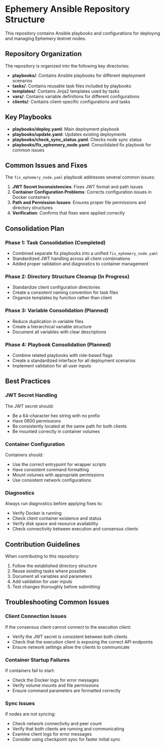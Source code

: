 # Ephemery Ansible Repository Structure

This repository contains Ansible playbooks and configurations for deploying and managing Ephemery testnet nodes.

## Repository Organization

The repository is organized into the following key directories:

- **playbooks/**: Contains Ansible playbooks for different deployment scenarios
- **tasks/**: Contains reusable task files included by playbooks
- **templates/**: Contains Jinja2 templates used by tasks
- **vars/**: Contains variable definitions for different configurations
- **clients/**: Contains client-specific configurations and tasks

## Key Playbooks

- **playbooks/deploy.yaml**: Main deployment playbook
- **playbooks/update.yaml**: Updates existing deployments
- **playbooks/check_sync_status.yaml**: Checks node sync status
- **playbooks/fix_ephemery_node.yaml**: Consolidated fix playbook for common issues

## Common Issues and Fixes

The `fix_ephemery_node.yaml` playbook addresses several common issues:

1. **JWT Secret Inconsistencies**: Fixes JWT format and path issues
2. **Container Configuration Problems**: Corrects configuration issues in Docker containers
3. **Path and Permission Issues**: Ensures proper file permissions and directory structures
4. **Verification**: Confirms that fixes were applied correctly

## Consolidation Plan

### Phase 1: Task Consolidation (Completed)

- Combined separate fix playbooks into a unified `fix_ephemery_node.yaml`
- Standardized JWT handling across all client combinations
- Added proper validation and diagnostics to container management

### Phase 2: Directory Structure Cleanup (In Progress)

- Standardize client configuration directories
- Create a consistent naming convention for task files
- Organize templates by function rather than client

### Phase 3: Variable Consolidation (Planned)

- Reduce duplication in variable files
- Create a hierarchical variable structure
- Document all variables with clear descriptions

### Phase 4: Playbook Consolidation (Planned)

- Combine related playbooks with role-based flags
- Create a standardized interface for all deployment scenarios
- Implement validation for all user inputs

## Best Practices

### JWT Secret Handling

The JWT secret should:

- Be a 64-character hex string with no prefix
- Have 0600 permissions
- Be consistently located at the same path for both clients
- Be mounted correctly in container volumes

### Container Configuration

Containers should:

- Use the correct entrypoint for wrapper scripts
- Have consistent command formatting
- Mount volumes with appropriate permissions
- Use consistent network configurations

### Diagnostics

Always run diagnostics before applying fixes to:

- Verify Docker is running
- Check client container existence and status
- Verify disk space and resource availability
- Check connectivity between execution and consensus clients

## Contribution Guidelines

When contributing to this repository:

1. Follow the established directory structure
2. Reuse existing tasks where possible
3. Document all variables and parameters
4. Add validation for user inputs
5. Test changes thoroughly before submitting

## Troubleshooting Common Issues

### Client Connection Issues

If the consensus client cannot connect to the execution client:

- Verify the JWT secret is consistent between both clients
- Check that the execution client is exposing the correct API endpoints
- Ensure network settings allow the clients to communicate

### Container Startup Failures

If containers fail to start:

- Check the Docker logs for error messages
- Verify volume mounts and file permissions
- Ensure command parameters are formatted correctly

### Sync Issues

If nodes are not syncing:

- Check network connectivity and peer count
- Verify that both clients are running and communicating
- Examine client logs for error messages
- Consider using checkpoint sync for faster initial sync
